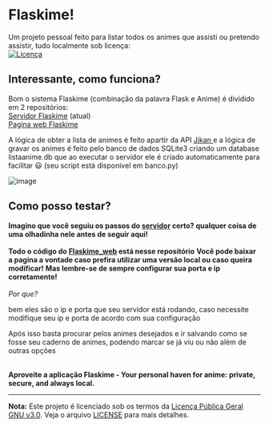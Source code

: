 # Flaskime!
Um projeto pessoal feito para listar todos os animes que assisti ou pretendo assistir, tudo localmente sob licença: <br>
[![Licença](https://www.gnu.org/graphics/gplv3-127x51.png)](https://www.gnu.org/licenses/gpl-3.0.html)

## Interessante, como funciona?
Bom o sistema Flaskime (combinação da palavra Flask e Anime) é dividido em 2 repositórios: 
<br> 
<a href="https://github.com/Atn4s/Flaskime_server">Servidor Flaskime</a> (atual)
<br> 
<a href="https://github.com/Atn4s/Flaskime_web">Pagina web Flaskime</a>
<br>
<p> A lógica de obter a lista de animes é feito apartir da API <a href="https://jikan.moe/"> Jikan </a>
e a lógica de gravar os animes é feito pelo banco de dados SQLite3 criando um database 
listaanime.db que ao executar o servidor ele é criado automaticamente para facilitar 😃 (seu script está disponivel em banco.py)

![image](https://github.com/Atn4s/Flaskime_web/assets/61942303/61ea45fd-cc94-4547-af6f-f33c92f6b641)


## Como posso testar?

<b> Imagino que você seguiu os passos do <a href="https://github.com/Atn4s/Flaskime_server">servidor</a> certo? qualquer coisa de uma olhadinha nele antes de seguir aqui!</b>
<br>
<br>
<b> Todo o código do <a href="https://atn4s.github.io/Flaskime_web/">Flaskime_web</a> está nesse repositório</b>
<b> Vocẽ pode baixar a pagina a vontade caso prefira utilizar uma versão local ou caso queira modificar!</b>
<b> Mas lembre-se de sempre configurar sua porta e ip corretamente!</b>
<br>
<br>
<i> Por que? </i>
<br>
<p> bem eles são o ip e porta que seu servidor está rodando, caso necessite modifique seu ip e porta de acordo com sua configuração</p>
<p> Após isso basta procurar pelos animes desejados e ir salvando como se fosse seu caderno de animes, podendo marcar se já viu ou não além de outras opções</p>
<br>
<b> Aproveite a aplicação Flaskime - Your personal haven for anime: private, secure, and always local.</b>
<br>

---
**Nota:**
Este projeto é licenciado sob os termos da [Licença Pública Geral GNU v3.0](https://www.gnu.org/licenses/gpl-3.0.html). Veja o arquivo [LICENSE](LICENSE) para mais detalhes.
